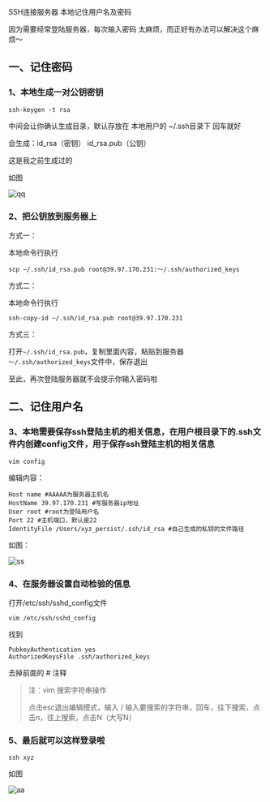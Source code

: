 SSH连接服务器 本地记住用户名及密码



因为需要经常登陆服务器，每次输入密码 太麻烦，而正好有办法可以解决这个麻烦～

## 一、记住密码

### 1、本地生成一对公钥密钥

`ssh-keygen -t rsa`

中间会让你确认生成目录，默认存放在 本地用户的 ~/.ssh目录下 回车就好

会生成：id_rsa（密钥） id_rsa.pub（公钥） 

这是我之前生成过的

如图

![qq](/Users/xyz_persist/Desktop/qq.png)

### 2、把公钥放到服务器上

方式一：

本地命令行执行

`scp ~/.ssh/id_rsa.pub root@39.97.170.231:～/.ssh/authorized_keys`

方式二：

本地命令行执行

`ssh-copy-id ~/.ssh/id_rsa.pub root@39.97.170.231`

方式三：

打开`~/.ssh/id_rsa.pub`，复制里面内容，粘贴到服务器`～/.ssh/authorized_keys`文件中，保存退出



至此，再次登陆服务器就不会提示你输入密码啦



## 二、记住用户名

### 3、本地需要保存ssh登陆主机的相关信息，在用户根目录下的.ssh文件内创建config文件，用于保存ssh登陆主机的相关信息

`vim config`

编辑内容：

```
Host name #AAAAA为服务器主机名
HostName 39.97.170.231 #写服务器ip地址
User root #root为登陆用户名
Port 22 #主机端口，默认是22
IdentityFile /Users/xyz_persist/.ssh/id_rsa #自己生成的私钥的文件路径
```

如图：

![ss](/Users/xyz_persist/Desktop/ss.png)

### 4、在服务器设置自动检验的信息

打开/etc/ssh/sshd_config文件

`vim /etc/ssh/sshd_config`

找到

```
PubkeyAuthentication yes 
AuthorizedKeysFile .ssh/authorized_keys
```

去掉前面的 # 注释

> 注：vim 搜索字符串操作
>
> 点击esc退出编辑模式，输入 / 输入要搜索的字符串，回车，往下搜索，点击n，往上搜索，点击N（大写N）

### 5、最后就可以这样登录啦

`ssh xyz`

如图

![aa](/Users/xyz_persist/Desktop/aa.png)









